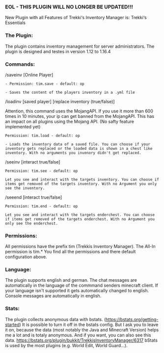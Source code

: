 ### EOL - THIS PLUGIN WILL NO LONGER BE UPDATED!!!
New Plugin with all Features of Trekki‘s Inventory Manager is: Trekki‘s Essentials

### The Plugin:

The plugin contains inventory management for server administrators. The plugin is designed and testes in version 1.12 to 1.16.4

### Commands:

/saveinv [Online Player]

    - Permission: tim.save - default: op

    - Saves the content of the players inventory in a .yml file

/loadinv [saved player] [replace inventory (true/false)]

Attention, this command uses the MojangAPI. If you use it more than 600 times in 10 minutes, your ip can get banned from the MojangAPI. This has an impact on all plugins using the Mojang API.
(No safty feature implemented yet)

    Permission: tim.load - default: op

    - Loads the inventory data of a saved file. You can choose if your inventory gets replaced or the loaded data is shown in a chest like inventory. With no arguments you invenory didn't get replaced.

/seeinv <Online Player> [interact true/false]

    Permission: tim.see - default: op

    Let you see and interact with the targets inventory. You can choose if items get removed of the targets inventory. With no Argument you only see the inventory.

/seeend <Online Player> [interact true/false]

    Permission: tim.end - default: op

    Let you see and interact with the targets enderchest. You can choose if items get removed of the targets enderchest. With no Argument you only see the enderchest.

### Permissions:

All permissions have the prefix tim (Trekkis Inventory Manager).
The All-In permission is tim.*
You find all the permissions and there default configuration above.

### Language:

The plugin supports english and german.
The chat messages are automatically in the language of the commmand senders minecraft client.
If your language isn't supported it gets automatically changed to english.
Console messages are automatically in english.

### Stats:

The plugin collects anonymous data with bstats.
(https://bstats.org/getting-started)
It is possible to turn it off in the bstats config. But I ask you to leave it on, because the data (most notably the Java and Minecraft Version) helps me a lot and is totaly anonymous.
And if you want, you can also see this data.
https://bstats.org/plugin/bukkit/TrekkisInventoryManager/6317
bStats is used by the most plugins (e.g. World Edit, World Guard...).
